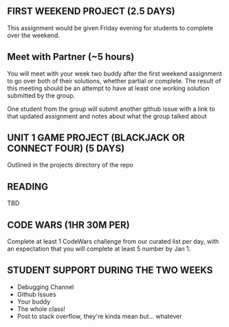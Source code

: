 
## FIRST WEEKEND PROJECT (2.5 DAYS)
This assignment would be given Friday evening for students to complete over the weekend.

## Meet with Partner (~5 hours)

You will meet with your week two buddy after the first weekend assignment to go over both of their solutions, whether partial or complete. The result of this meeting should be an attempt to have at least one working solution submitted by the group.

One student from the group will submit another github issue with a link to that updated assignment and notes about what the group talked about 

##  UNIT 1 GAME PROJECT (BLACKJACK OR CONNECT FOUR) (5 DAYS)

Outlined in the projects directory of the repo

## READING 

TBD

## CODE WARS (1HR 30M PER)

Complete at least 1 CodeWars challenge from our curated list per day, with an expectation that you will complete at least 5 number by Jan 1.

## STUDENT SUPPORT DURING THE TWO WEEKS

- Debugging Channel
- Github Issues 
- Your buddy
- The whole class! 
- Post to stack overflow, they're kinda mean but... whatever
